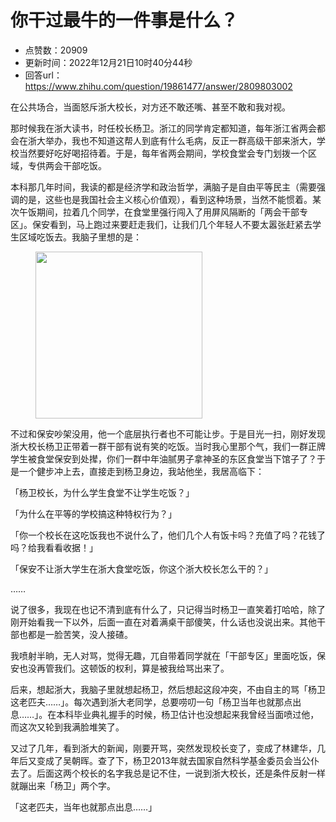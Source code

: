 # 你干过最牛的一件事是什么？
- 点赞数：20909
- 更新时间：2022年12月21日10时40分44秒
- 回答url：https://www.zhihu.com/question/19861477/answer/2809803002
<body>
 <p data-pid="x3NcEH4H">在公共场合，当面怒斥浙大校长，对方还不敢还嘴、甚至不敢和我对视。</p>
 <p data-pid="Gozyp8n9">那时候我在浙大读书，时任校长杨卫。浙江的同学肯定都知道，每年浙江省两会都会在浙大举办，我也不知道这帮人到底有什么毛病，反正一群高级干部来浙大，学校当然要好吃好喝招待着。于是，每年省两会期间，学校食堂会专门划拨一个区域，专供两会干部吃饭。</p>
 <p data-pid="ZGDqRvhG">本科那几年时间，我读的都是经济学和政治哲学，满脑子是自由平等民主（需要强调的是，这些也是我国社会主义核心价值观），看到这种场景，当然不能惯着。某次午饭期间，拉着几个同学，在食堂里强行闯入了用屏风隔断的「两会干部专区」。保安看到，马上跑过来要赶走我们，让我们几个年轻人不要太嚣张赶紧去学生区域吃饭去。我脑子里想的是：</p>
 <figure data-size="normal">
  <img src="https://pic1.zhimg.com/50/v2-52d95cd3e244c305f2aceae69bafc8b2_720w.jpg?source=1940ef5c" data-rawwidth="267" data-rawheight="188" data-size="normal" data-caption="" data-original-token="v2-e508a7024a0bb24d6dd873a890126354" data-default-watermark-src="https://picx.zhimg.com/50/v2-f3fb8dc6c622ec3d25925cbc3670aa45_720w.jpg?source=1940ef5c" class="content_image" width="267">
 </figure>
 <p data-pid="MZ8AAdcp">不过和保安吵架没用，他一个底层执行者也不可能让步。于是目光一扫，刚好发现浙大校长杨卫正带着一群干部有说有笑的吃饭。当时我心里那个气，我们一群正牌学生被食堂保安到处撵，你们一群中年油腻男子拿神圣的东区食堂当下馆子了？于是一个健步冲上去，直接走到杨卫身边，我站他坐，我居高临下：</p>
 <p data-pid="6EOIIikp">「杨卫校长，为什么学生食堂不让学生吃饭？」</p>
 <p data-pid="QJMx7A6d">「为什么在平等的学校搞这种特权行为？」</p>
 <p data-pid="F5dfCe9Z">「你一个校长在这吃饭我也不说什么了，他们几个人有饭卡吗？充值了吗？花钱了吗？给我看看收据！」</p>
 <p data-pid="8pElLoDU">「保安不让浙大学生在浙大食堂吃饭，你这个浙大校长怎么干的？」</p>
 <p data-pid="3eiHcL59">……</p>
 <p data-pid="fQeze7yG">说了很多，我现在也记不清到底有什么了，只记得当时杨卫一直笑着打哈哈，除了刚开始看我一下以外，后面一直在对着满桌干部傻笑，什么话也没说出来。其他干部也都是一脸苦笑，没人接碴。</p>
 <p data-pid="vXl84byC">我喷射半晌，无人对骂，觉得无趣，兀自带着同学就在「干部专区」里面吃饭，保安也没再管我们。这顿饭的权利，算是被我给骂出来了。</p>
 <p data-pid="G3SDV0Ss">后来，想起浙大，我脑子里就想起杨卫，然后想起这段冲突，不由自主的骂「杨卫这老匹夫……」。每次遇到浙大老同学，总要唠叨一句「杨卫当年也就那点出息……」。在本科毕业典礼握手的时候，杨卫估计也没想起来我曾经当面喷过他，而这次又轮到我满脸堆笑了。</p>
 <p data-pid="K65Xo2RL">又过了几年，看到浙大的新闻，刚要开骂，突然发现校长变了，变成了林建华，几年后又变成了吴朝晖。查了下，杨卫2013年就去国家自然科学基金委员会当公仆去了。后面这两个校长的名字我总是记不住，一说到浙大校长，还是条件反射一样就蹦出来「杨卫」两个字。</p>
 <p data-pid="_QQ1-fWl">「这老匹夫，当年也就那点出息……」</p>
</body>